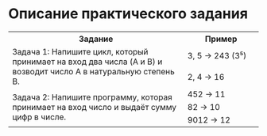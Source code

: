 # Описание практического задания

<table>
	<tr>
	    <th>Задание</th>
	    <th>Пример</th>  
	</tr>
    <tr>
	    <td rowspan="2" width="70%">Задача 1: Напишите цикл, который принимает на вход два числа (A и B) и возводит число A в натуральную степень B.</td>
	    <td>3, 5 -> 243 (3⁵)</td>
	</tr>
    <tr>
	    <td>2, 4 -> 16</td>  
    </tr>
	<tr>
	    <td rowspan="3" width="70%">Задача 2: Напишите программу, которая принимает на вход число и выдаёт сумму цифр в числе.</td>
	    <td>452 -> 11</td>
	</tr>
    <tr>
	    <td>82 -> 10</td>  
    </tr>
	<tr>
	    <td>9012 -> 12</td>  
    </tr>
</table>

